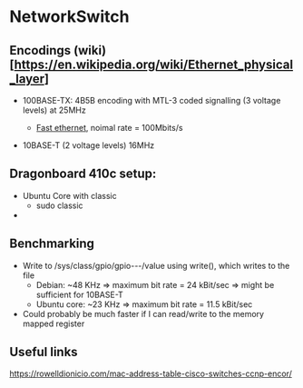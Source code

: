 # NetworkSwitch


## Encodings (wiki)[https://en.wikipedia.org/wiki/Ethernet_physical_layer]

- 100BASE-TX: 4B5B encoding with MTL-3 coded signalling (3 voltage levels) at 25MHz
    - [Fast ethernet](https://en.wikipedia.org/wiki/Fast_Ethernet), noimal rate = 100Mbits/s
    
- 10BASE-T	(2 voltage levels) 16MHz


## Dragonboard 410c setup:
- Ubuntu Core with classic
    - sudo classic
- 


## Benchmarking
- Write to /sys/class/gpio/gpio---/value using write(), which writes to the file
    - Debian: ~48 KHz => maximum bit rate = 24 kBit/sec => might be sufficient for 10BASE-T
    - Ubuntu core: ~23 KHz => maximum bit rate = 11.5 kBit/sec
- Could probably be much faster if I can read/write to the memory mapped register 



## Useful links
https://rowelldionicio.com/mac-address-table-cisco-switches-ccnp-encor/



